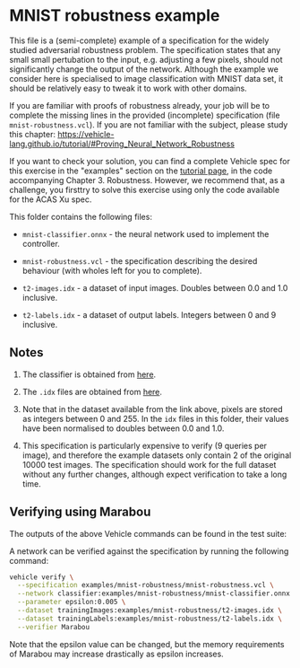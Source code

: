 # MNIST robustness example

This file is a (semi-complete) example of a specification for the widely studied adversarial robustness problem. The specification states that any small small pertubation to the input, e.g. adjusting a few pixels, should not significantly change the output
of the network. Although the example we consider here is specialised to image classification with MNIST data set, it should be relatively easy to tweak it to work with other domains.

If you are familiar with proofs of robustness already, your job will be to complete the missing lines in the provided (incomplete) specification (file `mnist-robustness.vcl`). If you are not familiar with the subject, 
please study this chapter:  https://vehicle-lang.github.io/tutorial/#Proving_Neural_Network_Robustness

If you want to check your solution, you can find a complete Vehicle spec for this exercise in the "examples" section on the [tutorial page](https://github.com/vehicle-lang/tutorial), in the code accompanying Chapter 3. Robustness. However, we recommend that, as a challenge, you firsttry to solve this exercise using only the code available for the ACAS Xu spec.


This folder contains the following files:

- `mnist-classifier.onnx` - the neural network used to implement the controller.

- `mnist-robustness.vcl` - the specification describing the desired behaviour (with wholes left for you to complete).

- `t2-images.idx` - a dataset of input images. Doubles between 0.0 and 1.0 inclusive.

- `t2-labels.idx` - a dataset of output labels. Integers between 0 and 9 inclusive.

## Notes

1. The classifier is obtained from [here](https://github.com/onnx/models/blob/main/vision/classification/mnist/model/mnist-12.onnx).

2. The `.idx` files are obtained from [here](http://yann.lecun.com/exdb/mnist/).

3. Note that in the dataset available from the link above, pixels are stored as integers between 0 and 255. In the `idx` files in this folder, their values have been normalised to doubles between 0.0 and 1.0.

4. This specification is particularly expensive to verify (9 queries per image), and therefore the example datasets only contain 2 of the original 10000 test images.
The specification should work for the full dataset without any further changes, although expect verification to take a long time.

## Verifying using Marabou

The outputs of the above Vehicle commands can be found in the test suite:

A network can be verified against the specification by running the following command:

```bash
vehicle verify \
  --specification examples/mnist-robustness/mnist-robustness.vcl \
  --network classifier:examples/mnist-robustness/mnist-classifier.onnx \
  --parameter epsilon:0.005 \
  --dataset trainingImages:examples/mnist-robustness/t2-images.idx \
  --dataset trainingLabels:examples/mnist-robustness/t2-labels.idx \
  --verifier Marabou
```

Note that the epsilon value can be changed, but the memory requirements of
Marabou may increase drastically as epsilon increases.
